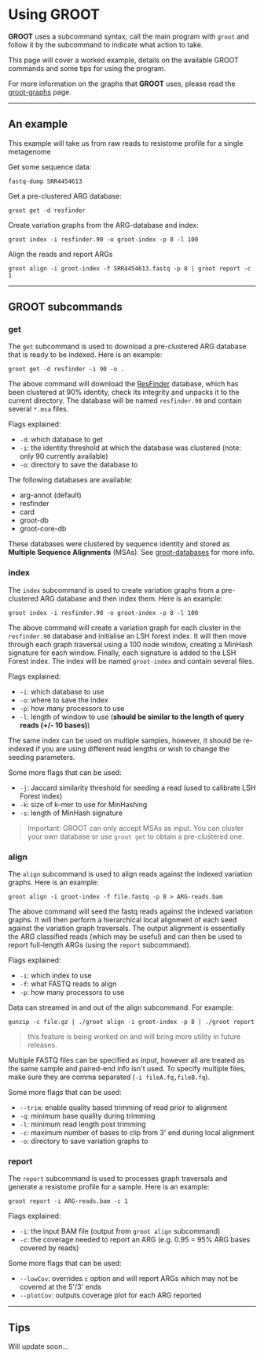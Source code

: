 # Using GROOT

**GROOT** uses a subcommand syntax; call the main program with `groot` and follow it by the subcommand to indicate what  action to take.

This page will cover a worked example, details on the available GROOT commands and some tips for using the program.

For more information on the graphs that **GROOT** uses, please read the [groot-graphs](https://groot-documentation.readthedocs.io/en/latest/groot-graphs.html) page.

***

## An example

This example will take us from raw reads to resistome profile for a single metagenome

Get some sequence data:
```
fastq-dump SRR4454613
```

Get a pre-clustered ARG database:
```
groot get -d resfinder
```

Create variation graphs from the ARG-database and index:
```
groot index -i resfinder.90 -o groot-index -p 8 -l 100
```

Align the reads and report ARGs
```
groot align -i groot-index -f SRR4454613.fastq -p 8 | groot report -c 1
```

***

## GROOT subcommands

### get

The ``get`` subcommand is used to download a pre-clustered ARG database that is ready to be indexed. Here is an example:

```
groot get -d resfinder -i 90 -o .
```

The above command will download the [ResFinder](https://cge.cbs.dtu.dk/services/ResFinder/) database, which has been clustered at 90% identity, check its integrity and unpacks it to the current directory. The database will be named ``resfinder.90`` and contain several ``*.msa`` files.

Flags explained:

* ``-d``: which database to get
* ``-i``: the identity threshold at which the database was clustered (note: only 90 currently available)
* ``-o``: directory to save the database to

The following databases are available:

* arg-annot (default)
* resfinder
* card
* groot-db
* groot-core-db

These databases were clustered by sequence identity and stored as **Multiple Sequence Alignments** (MSAs). See [groot-databases](https://groot-documentation.readthedocs.io/en/latest/groot-databases.html) for more info.

### index

The ``index`` subcommand is used to create variation graphs from a pre-clustered ARG database and then index them. Here is an example:

```
groot index -i resfinder.90 -o groot-index -p 8 -l 100
```

The above command will create a variation graph for each cluster in the ``resfinder.90`` database and initialise an LSH forest index. It will then move through each graph traversal using a 100 node window, creating a MinHash signature for each window. Finally, each signature is added to the LSH Forest index. The index will be named ``groot-index`` and contain several files.

Flags explained:

* ``-i``: which database to use
* ``-o``: where to save the index
* ``-p``: how many processors to use
* ``-l``: length of window to use (**should be similar to the length of query reads (+/- 10 bases)**)

The same index can be used on multiple samples, however, it should be re-indexed if you are using different read lengths or wish to change the seeding parameters.

Some more flags that can be used:

* ``-j``: Jaccard similarity threshold for seeding a read (used to calibrate LSH Forest index)
* ``-k``: size of k-mer to use for MinHashing
* ``-s``: length of MinHash signature

> Important: GROOT can only accept MSAs as input. You can cluster your own database or use `groot get` to obtain a pre-clustered one.

### align

The ``align`` subcommand is used to align reads against the indexed variation graphs. Here is an example:

```
groot align -i groot-index -f file.fastq -p 8 > ARG-reads.bam
```

The above command will seed the fastq reads against the indexed variation graphs. It will then perform a hierarchical local alignment of each seed against the variation graph traversals. The output alignment is essentially the ARG classified reads (which may be useful) and can then be used to report full-length ARGs (using the `report` subcommand).

Flags explained:

* ``-i``: which index to use
* ``-f``: what FASTQ reads to align
* ``-p``: how many processors to use

Data can streamed in and out of the align subcommand. For example:

```
gunzip -c file.gz | ./groot align -i groot-index -p 8 | ./groot report
```
> this feature is being worked on and will bring more utility in future releases.

Multiple FASTQ files can be specified as input, however all are treated as the same sample and paired-end info isn't used. To specify multiple files, make sure they are comma separated (``-i fileA.fq,fileB.fq``).

Some more flags that can be used:

* ``--trim``: enable quality based trimming of read prior to alignment
* ``-q``: minimum base quality during trimming
* ``-l``: minimum read length post trimming
* ``-c``: maximum number of bases to clip from 3' end during local alignment
* ``-o``: directory to save variation graphs to

### report

The ``report`` subcommand is used to processes graph traversals and generate a resistome profile for a sample. Here is an example:

```
groot report -i ARG-reads.bam -c 1
```

Flags explained:

* ``-i``: the input BAM file (output from `groot align` subcommand)
* ``-c``: the coverage needed to report an ARG (e.g. 0.95 = 95% ARG bases covered by reads)

Some more flags that can be used:

* ``--lowCov``: overrides `c` option and will report ARGs which may not be covered at the 5'/3' ends
* ``--plotCov``: outputs coverage plot for each ARG reported

***

## Tips

Will update soon...
